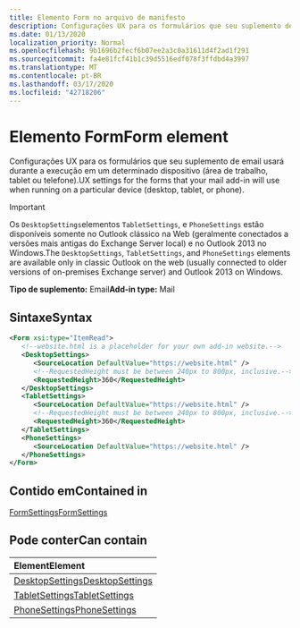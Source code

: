 ```yaml
---
title: Elemento Form no arquivo de manifesto
description: Configurações UX para os formulários que seu suplemento de email usará durante a execução em um determinado dispositivo (área de trabalho, tablet ou telefone).
ms.date: 01/13/2020
localization_priority: Normal
ms.openlocfilehash: 9b1696b2fecf6b07ee2a3c0a31611d4f2ad1f291
ms.sourcegitcommit: fa4e81fcf41b1c39d5516edf078f3ffdbd4a3997
ms.translationtype: MT
ms.contentlocale: pt-BR
ms.lasthandoff: 03/17/2020
ms.locfileid: "42718206"
---
```

# <a name="form-element"></a><span data-ttu-id="8b0ad-103">Elemento Form</span><span class="sxs-lookup"><span data-stu-id="8b0ad-103">Form element</span></span>

<span data-ttu-id="8b0ad-104">Configurações UX para os formulários que seu suplemento de email usará durante a execução em um determinado dispositivo (área de trabalho, tablet ou telefone).</span><span class="sxs-lookup"><span data-stu-id="8b0ad-104">UX settings for the forms that your mail add-in will use when running on a particular device (desktop, tablet, or phone).</span></span>

> [!IMPORTANT]
> <span data-ttu-id="8b0ad-105">Os `DesktopSettings`elementos `TabletSettings`, e `PhoneSettings` estão disponíveis somente no Outlook clássico na Web (geralmente conectados a versões mais antigas do Exchange Server local) e no Outlook 2013 no Windows.</span><span class="sxs-lookup"><span data-stu-id="8b0ad-105">The `DesktopSettings`, `TabletSettings`, and `PhoneSettings` elements are available only in classic Outlook on the web (usually connected to older versions of on-premises Exchange server) and Outlook 2013 on Windows.</span></span>

<span data-ttu-id="8b0ad-106">**Tipo de suplemento:** Email</span><span class="sxs-lookup"><span data-stu-id="8b0ad-106">**Add-in type:** Mail</span></span>

## <a name="syntax"></a><span data-ttu-id="8b0ad-107">Sintaxe</span><span class="sxs-lookup"><span data-stu-id="8b0ad-107">Syntax</span></span>

```XML
<Form xsi:type="ItemRead">
   <!--website.html is a placeholder for your own add-in website.-->
   <DesktopSettings>
      <SourceLocation DefaultValue="https://website.html" />
      <!--RequestedHeight must be between 240px to 800px, inclusive.-->
      <RequestedHeight>360</RequestedHeight>
   </DesktopSettings>
   <TabletSettings>
      <SourceLocation DefaultValue="https://website.html" />
      <!--RequestedHeight must be between 240px to 800px, inclusive.-->
      <RequestedHeight>360</RequestedHeight>
   </TabletSettings>
   <PhoneSettings>
      <SourceLocation DefaultValue="https://website.html" />
   </PhoneSettings>
</Form>
```

## <a name="contained-in"></a><span data-ttu-id="8b0ad-108">Contido em</span><span class="sxs-lookup"><span data-stu-id="8b0ad-108">Contained in</span></span>

[<span data-ttu-id="8b0ad-109">FormSettings</span><span class="sxs-lookup"><span data-stu-id="8b0ad-109">FormSettings</span></span>](formsettings.md)


## <a name="can-contain"></a><span data-ttu-id="8b0ad-110">Pode conter</span><span class="sxs-lookup"><span data-stu-id="8b0ad-110">Can contain</span></span>

|<span data-ttu-id="8b0ad-111">**Element**</span><span class="sxs-lookup"><span data-stu-id="8b0ad-111">**Element**</span></span>|
|:-----|
|[<span data-ttu-id="8b0ad-112">DesktopSettings</span><span class="sxs-lookup"><span data-stu-id="8b0ad-112">DesktopSettings</span></span>](desktopsettings.md)|
|[<span data-ttu-id="8b0ad-113">TabletSettings</span><span class="sxs-lookup"><span data-stu-id="8b0ad-113">TabletSettings</span></span>](tabletsettings.md)|
|[<span data-ttu-id="8b0ad-114">PhoneSettings</span><span class="sxs-lookup"><span data-stu-id="8b0ad-114">PhoneSettings</span></span>](phonesettings.md)|
